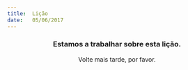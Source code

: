 ```yaml
---
title:  Lição
date:   05/06/2017
---
```


### <center>Estamos a trabalhar sobre esta lição.</center>
<center>Volte mais tarde, por favor.</center>